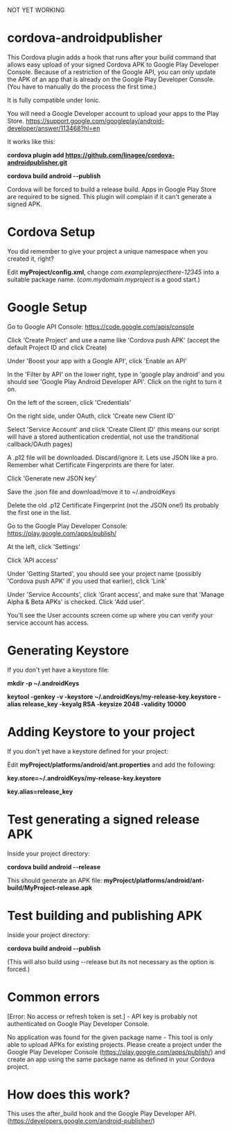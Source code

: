 NOT YET WORKING

cordova-androidpublisher
========================

This Cordova plugin adds a hook that runs after your build command that allows easy upload of your signed Cordova APK to Google Play Developer Console. Because of a restriction of the Google API, you can only update the APK of an app that is already on the Google Play Developer Console. (You have to manually do the process the first time.)

It is fully compatible under Ionic.

You will need a Google Developer account to upload your apps to the Play Store. https://support.google.com/googleplay/android-developer/answer/113468?hl=en

It works like this:

**cordova plugin add https://github.com/linagee/cordova-androidpublisher.git**

**cordova build android --publish**

Cordova will be forced to build a release build. Apps in Google Play Store are required to be signed. This plugin will complain if it can't generate a signed APK.

Cordova Setup
=============

You did remember to give your project a unique namespace when you created it, right?

Edit **myProject/config.xml**, change _com.exampleprojecthere-12345_ into a suitable package name. (_com.mydomain.myproject_ is a good start.)

Google Setup
============

Go to Google API Console: https://code.google.com/apis/console

Click 'Create Project' and use a name like 'Cordova push APK' (accept the default Project ID and click Create)

Under 'Boost your app with a Google API', click 'Enable an API'

In the 'Filter by API' on the lower right, type in 'google play android' and you should see 'Google Play Android Developer API'. Click on the right to turn it on.

On the left of the screen, click 'Credentials'

On the right side, under OAuth, click 'Create new Client ID'

Select 'Service Account' and click 'Create Client ID' (this means our script will have a stored authentication credential, not use the tranditional callback/OAuth pages)

A .p12 file will be downloaded. Discard/ignore it. Lets use JSON like a pro. Remember what Certificate Fingerprints are there for later.

Click 'Generate new JSON key'

Save the .json file and download/move it to ~/.androidKeys

Delete the old .p12 Certificate Fingerprint (not the JSON one!) Its probably the first one in the list.

Go to the Google Play Developer Console: https://play.google.com/apps/publish/

At the left, click 'Settings'

Click 'API access'

Under 'Getting Started', you should see your project name (possibly 'Cordova push APK' if you used that earlier), click 'Link'

Under 'Service Accounts', click 'Grant access', and make sure that 'Manage Alpha & Beta APKs' is checked. Click 'Add user'.

You'll see the User accounts screen come up where you can verify your service account has access.


Generating Keystore
===================

If you don't yet have a keystore file:

**mkdir -p ~/.androidKeys**

**keytool -genkey -v -keystore ~/.androidKeys/my-release-key.keystore -alias release_key -keyalg RSA -keysize 2048 -validity 10000**

Adding Keystore to your project
===============================

If you don't yet have a keystore defined for your project:

Edit **myProject/platforms/android/ant.properties** and add the following:

**key.store=~/.androidKeys/my-release-key.keystore**

**key.alias=release_key**

Test generating a signed release APK
====================================

Inside your project directory:

**cordova build android --release**

This should generate an APK file: **myProject/platforms/android/ant-build/MyProject-release.apk**

Test building and publishing APK
================================

Inside your project directory:

**cordova build android --publish**

(This will also build using --release but its not necessary as the option is forced.)

Common errors
=============

[Error: No access or refresh token is set.] - API key is probably not authenticated on Google Play Developer Console.

No application was found for the given package name - This tool is only able to upload APKs for existing projects. Please create a project under the Google Play Developer Console (https://play.google.com/apps/publish/) and create an app using the same package name as defined in your Cordova project.


How does this work?
===================

This uses the after_build hook and the Google Play Developer API. (https://developers.google.com/android-publisher/)

